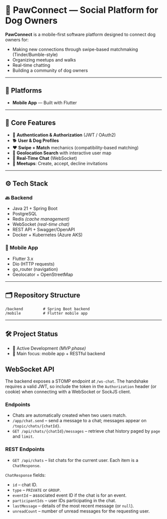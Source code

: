 # 🐾 PawConnect — Social Platform for Dog Owners 

**PawConnect** is a mobile-first software platform designed to connect dog owners for:

- Making new connections through swipe-based matchmaking (Tinder/Bumble-style)
- Organizing meetups and walks
- Real-time chatting
- Building a community of dog owners

---

## 📱 Platforms

- **Mobile App** — Built with Flutter

---

## 🧩 Core Features

- 🔐 **Authentication & Authorization** (JWT / OAuth2)
- 🐕 **User & Dog Profiles**
- ❤️ **Swipe + Match** mechanics (compatibility-based matching)
- 📍 **Geolocation Search** with interactive user map
- 💬 **Real-Time Chat** (WebSocket)
- 📅 **Meetups**: Create, accept, decline invitations

---

## ⚙️ Tech Stack

### 🔙 Backend

- Java 21 + Spring Boot  
- PostgreSQL
- Redis *(cache management)*  
- WebSocket *(real-time chat)*  
- REST API + Swagger/OpenAPI  
- Docker + Kubernetes (Azure AKS)  

### 📱 Mobile App

- Flutter 3.x  
- Dio (HTTP requests)  
- go_router (navigation)  
- Geolocator + OpenStreetMap

---

## 🗂️ Repository Structure

```
/backend         # Spring Boot backend
/mobile          # Flutter mobile app
```

---

## 🛠️ Project Status

- 🔧 Active Development *(MVP phase)*
- 🎯 Main focus: mobile app + RESTful backend

## WebSocket API

The backend exposes a STOMP endpoint at `/ws-chat`. The handshake requires a valid JWT,
so include the token in the `Authorization` header (or cookie) when connecting
with a WebSocket or SockJS client.

### Endpoints

- Chats are automatically created when two users match.
- `/app/chat.send` – send a message to a chat; messages appear on `/topic/chats/{chatId}`.
- `GET /api/chats/{chatId}/messages` – retrieve chat history paged by `page` and `limit`.

### REST Endpoints

- `GET /api/chats` – list chats for the current user. Each item is a `ChatResponse`.

`ChatResponse` fields:

- `id` – chat ID.
- `type` – `PRIVATE` or `GROUP`.
- `eventId` – associated event ID if the chat is for an event.
- `participantIds` – user IDs participating in the chat.
- `lastMessage` – details of the most recent message (or `null`).
- `unreadCount` – number of unread messages for the requesting user.
